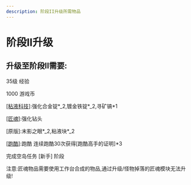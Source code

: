 ```yaml
---
description: 阶段II升级所需物品
---
```


# 阶段II升级

## 升级至阶段II需要:

35级 经验

1000 游戏币

[\[粘液科技\]](https://doc.skycraft.cn/plugins/slimefun):强化合金锭\*_2,镀金铁锭\*_2,寻矿镐\*1

[\[匠魂\]](https://doc.skycraft.cn/plugins/minetinker):强化钻头

\[原版\]:末影之眼\*_2,粘液块\*_2

[\[跑酷\]](https://doc.skycraft.cn/plugins/pk):跑酷 连续跑酷30次获得\[跑酷高手的证明\]\*3

完成空岛任务 \[新手\] 阶段

注意:匠魂物品需要使用工作台合成的物品,通过升级/怪物掉落的匠魂模块无法升级!

